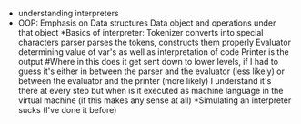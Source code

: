 * understanding interpreters
* OOP:
Emphasis on Data structures
Data object and operations under that object
*Basics of interpreter:
Tokenizer converts into special characters
parser parses the tokens, constructs them properly
Evaluator determining value of var's as well as interpretation of code
Printer is the output #Where in this does it get sent down to lower levels, if I had to guess it's either in between the parser and the evaluator (less likely) or between the evaluator and the printer (more likely) I understand it's there at every step but when is it executed as machine language in the virtual machine (if this makes any sense at all)
*Simulating an interpreter sucks (I've done it before)
